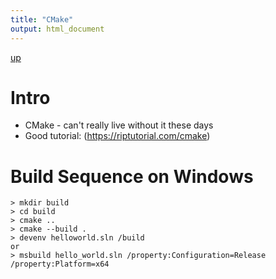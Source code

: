 ```yaml
---
title: "CMake"
output: html_document
---
```

[up](https://mikewise2718.github.io/markdowndocs/)

# Intro
- CMake - can't really live without it these days
- Good tutorial: (https://riptutorial.com/cmake)



# Build Sequence on Windows
```
> mkdir build
> cd build
> cmake ..
> cmake --build .
> devenv helloworld.sln /build
or
> msbuild hello_world.sln /property:Configuration=Release /property:Platform=x64
```
